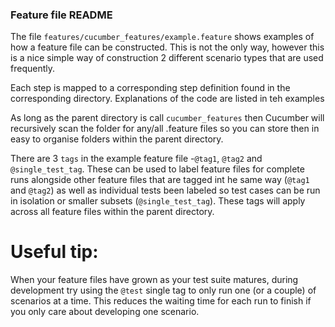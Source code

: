 ### Feature file README

The file `features/cucumber_features/example.feature` shows examples of how a feature file can be constructed. This is not the only way, however this is a nice simple way of construction 2 different scenario types that are used frequently.

Each step is mapped to a corresponding step definition found in the corresponding directory. Explanations of the code are listed in teh examples

As long as the parent directory is call `cucumber_features` then Cucumber will recursively scan the folder for any/all .feature files so you can store then in easy to organise folders within the parent directory. 

There are 3 `tags` in the example feature file -`@tag1`, `@tag2` and `@single_test_tag`. These can be used to label feature files for complete runs alongside other feature files that are tagged int he same way (`@tag1` and `@tag2`) as well as individual tests been labeled so test cases can be run in isolation or smaller subsets (`@single_test_tag`). These tags will apply across all feature files within the parent directory.

# Useful tip:

When your feature files have grown as your test suite matures, during development try using the `@test` single tag to only run one (or a couple) of scenarios at a time. This reduces the waiting time for each run to finish if you only care about developing one scenario.